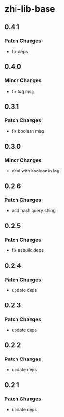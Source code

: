 # zhi-lib-base

## 0.4.1

### Patch Changes

- fix deps

## 0.4.0

### Minor Changes

- fix log msg

## 0.3.1

### Patch Changes

- fix boolean msg

## 0.3.0

### Minor Changes

- deal with boolean in log

## 0.2.6

### Patch Changes

- add hash query string

## 0.2.5

### Patch Changes

- fix esbuild deps

## 0.2.4

### Patch Changes

- update deps

## 0.2.3

### Patch Changes

- update deps

## 0.2.2

### Patch Changes

- update deps

## 0.2.1

### Patch Changes

- update deps
